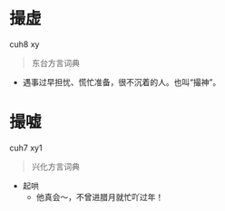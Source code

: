 # 撮虚
cuh8 xy
> 东台方言词典
- 遇事过早担忧、慌忙准备，很不沉着的人。也叫“撮神”。

# 撮嘘
cuh7 xy1
> 兴化方言词典
- 起哄
  - 他真会～，不曾进腊月就忙吖过年！
